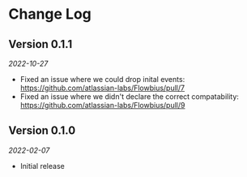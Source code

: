 Change Log
==========
## Version 0.1.1

_2022-10-27_

* Fixed an issue where we could drop inital events: https://github.com/atlassian-labs/Flowbius/pull/7
* Fixed an issue where we didn't declare the correct compatability: https://github.com/atlassian-labs/Flowbius/pull/9

## Version 0.1.0

_2022-02-07_

* Initial release
